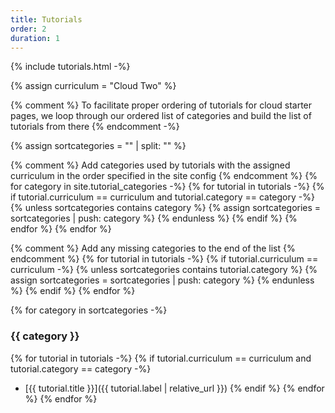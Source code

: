```yaml
---
title: Tutorials
order: 2
duration: 1
---
```


{% include tutorials.html -%}

{% assign curriculum = "Cloud Two" %}

{% comment %}
To facilitate proper ordering of tutorials for cloud starter pages, we loop
through our ordered list of categories and build the list of tutorials from
there
{% endcomment -%}

{% assign sortcategories = "" | split: "" %}

{% comment %}
Add categories used by tutorials with the assigned curriculum in the order
specified in the site config
{% endcomment %}
{% for category in site.tutorial_categories -%}
  {% for tutorial in tutorials -%}
    {% if tutorial.curriculum == curriculum and tutorial.category == category -%}
      {% unless sortcategories contains category %}
        {% assign sortcategories = sortcategories | push: category %}
      {% endunless %}
    {% endif %}
  {% endfor %}
{% endfor %}

{% comment %}
Add any missing categories to the end of the list
{% endcomment %}
{% for tutorial in tutorials -%}
  {% if tutorial.curriculum == curriculum -%}
    {% unless sortcategories contains tutorial.category %}
      {% assign sortcategories = sortcategories | push: category %}
    {% endunless %}
  {% endif %}
{% endfor %}

{% for category in sortcategories -%}
### {{ category }}
  {% for tutorial in tutorials -%}
    {% if tutorial.curriculum == curriculum and tutorial.category == category -%}
* [{{ tutorial.title }}]({{ tutorial.label | relative_url }})
    {% endif %}
  {% endfor %}
{% endfor %}
